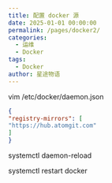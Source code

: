 ```yaml
---
title: 配置 docker 源
date: 2025-01-01 00:00:00
permalink: /pages/docker2/
categories:
  - 运维
  - Docker
tags:
  - Docker
author: 星途物语
---
```

vim /etc/docker/daemon.json

```json
{
"registry-mirrors": [
"https://hub.atomgit.com"
]
}
```

systemctl daemon-reload

systemctl restart docker